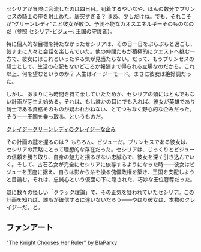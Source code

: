 <!-- title: セシリア・イマーグリーン -->
<!-- status: 生存 -->

セシリアが冒険に合流したのは四日目。到着するやいなや、ほんの数分でプリンセスの騎士の座を射止めた。唐突すぎる？ まあ、少しだけね。でも、それこそが“グリーンレディ”こと彼女が放つ、予測不能なカオスエネルギーそのものなのだ（参照 [セシリア-ビジュー: 王国の守護者](#edge:bijou-cecilia)）。

特に個人的な目標を持たなかったセシリアは、その日一日をぶらぶらと過ごし、気ままに人々と会話を楽しんでいた。他の仲間たちが積極的にクエストへ挑む一方で、彼女にはこれといったやる気が見当たらない。だって、もうプリンセスの騎士として、生活の心配もないどころか報酬まで得られる立場なのだから。これ以上、何を望むというのか？ 人生はイージーモード。まさに彼女は絶好調だった。

しかし、あまりにも時間を持て余していたためか、セシリアの頭にはとんでもない計画が芽生え始める。それは、もし誰かの耳にでも入れば、彼女が英雄であり騎士である資格そのものが疑われかねない、とてつもなく野心的な企みだった。そう――王国を乗っ取る、というものだ。

[クレイジーグリーンレディのクレイジーな企み](#embed:https://www.youtube.com/live/yK3QZkOZ6bE?feature=shared&t=4153)

その計画の鍵を握るのは？ もちろん、ビジューだ。プリンセスである彼女は、セシリアの策略にとって理想的な存在だった。セシリアは、じっくりとビジューの信頼を勝ち取り、自身の魅力と揺るぎない忠誠心で、彼女を深く引き込んでいく。そして、古石乙女が完全にセシリアに依存するようになった時――彼女はビジューを玉座に据え、自らは影から糸を操る傀儡政権を築き、王国を支配しようと目論む。それは、忠誠心という仮面の下に隠された、巧妙な王位簒奪だった。

既に数々の怪しい「クラック理論」で、その正気を疑われていたセシリア。この計画を知れば、誰もが確信するに違いないだろう――やはり彼女は、本物のクレイジーだ、と。

## ファンアート

["The Knight Chooses Her Ruler" by BlaParky](https://x.com/BlaParky/status/1831222642730516798)

<!-- bijou, mococo, raora -->
